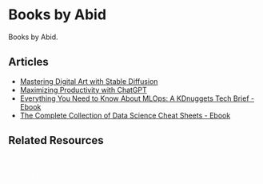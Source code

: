 # Books by Abid

Books by Abid.

## Articles

- [Mastering Digital Art with Stable Diffusion](https://machinelearningmastery.com/mastering-digital-art-with-stable-diffusion/)
- [Maximizing Productivity with ChatGPT](https://machinelearningmastery.com/productivity-with-chatgpt/)
- [Everything You Need to Know About MLOps: A KDnuggets Tech Brief - Ebook](https://www.kdnuggets.com/tech-brief-everything-you-need-to-know-about-mlops) 
- [The Complete Collection of Data Science Cheat Sheets - Ebook](https://www.kdnuggets.com/news/subscribe.html)

## Related Resources

<a href="/Writing-Portfolio" class="button" style="display: inline-block; padding: 10px 20px; background: var(--primary-color); color: white; text-decoration: none; border-radius: 5px; margin-top: 20px;"><i class="fas fa-home"></i> Back to Home</a>

